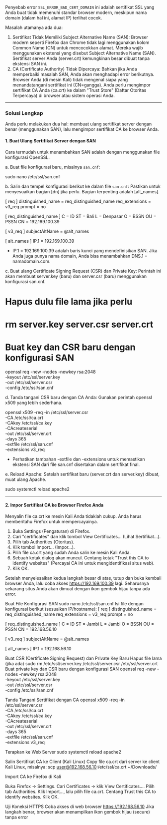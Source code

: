 Penyebab error `SSL_ERROR_BAD_CERT_DOMAIN` ini adalah sertifikat SSL yang Anda buat tidak memenuhi standar browser modern, meskipun nama domain (dalam hal ini, alamat IP) terlihat cocok.

Masalah utamanya ada dua:

1.  Sertifikat Tidak Memiliki Subject Alternative Name (SAN): Browser modern seperti Firefox dan Chrome tidak lagi menggunakan kolom Common Name (CN) untuk mencocokkan alamat. Mereka wajib menggunakan ekstensi yang disebut Subject Alternative Name (SAN). Sertifikat server Anda (server.crt) kemungkinan besar dibuat tanpa ekstensi SAN ini.
2.  CA (Certificate Authority) Tidak Dipercaya: Bahkan jika Anda memperbaiki masalah SAN, Anda akan menghadapi error berikutnya. Browser Anda (di mesin Kali) tidak mengenal siapa yang menandatangani sertifikat ini (CN=gangga). Anda perlu mengimpor sertifikat CA Anda (ca.crt) ke dalam "Trust Store" (Daftar Otoritas Terpercaya) di browser atau sistem operasi Anda.

-----

### Solusi Lengkap

Anda perlu melakukan dua hal: membuat ulang sertifikat server dengan benar (menggunakan SAN), lalu mengimpor sertifikat CA ke browser Anda.

#### 1\. Buat Ulang Sertifikat Server dengan SAN

Cara termudah untuk menambahkan SAN adalah dengan menggunakan file konfigurasi OpenSSL.

a. Buat file konfigurasi baru, misalnya `san.cnf`:

sudo nano /etc/ssl/san.cnf

b. Salin dan tempel konfigurasi berikut ke dalam file `san.cnf`:
Pastikan untuk menyesuaikan bagian [dn] jika perlu. Bagian terpenting adalah [alt_names].

[ req ]
distinguished_name = req_distinguished_name
req_extensions = v3_req
prompt = no

[ req_distinguished_name ]
C = ID
ST = Bali
L = Denpasar
O = BSSN
OU = PSSN
CN = 192.169.100.39

[ v3_req ]
subjectAltName = @alt_names

[ alt_names ]
IP.1 = 192.169.100.39

  * IP.1 = 192.169.100.39 adalah baris kunci yang mendefinisikan SAN. Jika Anda juga punya nama domain, Anda bisa menambahkan DNS.1 = namadomain.com.

c. Buat ulang Certificate Signing Request (CSR) dan Private Key:
Perintah ini akan membuat server.key (baru) dan server.csr (baru) menggunakan konfigurasi san.cnf.

# Hapus dulu file lama jika perlu
# rm server.key server.csr server.crt

# Buat key dan CSR baru dengan konfigurasi SAN
openssl req -new -nodes -newkey rsa:2048 \
-keyout /etc/ssl/server.key \
-out /etc/ssl/server.csr \
-config /etc/ssl/san.cnf

d. Tanda tangani CSR baru dengan CA Anda:
Gunakan perintah openssl x509 yang lebih sederhana.

openssl x509 -req -in /etc/ssl/server.csr \
-CA /etc/ssl/ca.crt \
-CAkey /etc/ssl/ca.key \
-CAcreateserial \
-out /etc/ssl/server.crt \
-days 365 \
-extfile /etc/ssl/san.cnf \
-extensions v3_req

  * Perhatikan tambahan -extfile dan -extensions untuk memastikan ekstensi SAN dari file san.cnf disertakan dalam sertifikat final.

e. Reload Apache:
Setelah sertifikat baru (server.crt dan server.key) dibuat, muat ulang Apache.

sudo systemctl reload apache2

-----

#### 2\. Impor Sertifikat CA ke Browser Firefox Anda

Menyalin file ca.crt ke mesin Kali Anda tidaklah cukup. Anda harus memberitahu Firefox untuk mempercayainya.

1.  Buka Settings (Pengaturan) di Firefox.
2.  Cari "certificates" dan klik tombol View Certificates... (Lihat Sertifikat...).
3.  Pilih tab Authorities (Otoritas).
4.  Klik tombol Import... (Impor...).
5.  Pilih file ca.crt yang sudah Anda salin ke mesin Kali Anda.
6.  Sebuah kotak dialog akan muncul. Centang kotak "Trust this CA to identify websites" (Percayai CA ini untuk mengidentifikasi situs web).
7.  Klik OK.

Setelah menyelesaikan kedua langkah besar di atas, tutup dan buka kembali browser Anda, lalu coba akses https://192.169.100.39 lagi. Seharusnya sekarang situs Anda akan dimuat dengan ikon gembok hijau tanpa ada error.


Buat File Konfigurasi SAN
sudo nano /etc/ssl/san.cnf
Isi file dengan konfigurasi berikut (sesuaikan IP/hostname):
[ req ]
distinguished_name = req_distinguished_name
req_extensions = v3_req
prompt = no

[ req_distinguished_name ]
C = ID
ST = Jambi
L = Jambi
O = BSSN
OU = PSSN
CN = 192.168.56.10

[ v3_req ]
subjectAltName = @alt_names

[ alt_names ]
IP.1 = 192.168.56.10

Buat CSR (Certificate Signing Request) dan Private Key Baru
Hapus file lama (jika ada)
sudo rm /etc/ssl/server.key /etc/ssl/server.csr /etc/ssl/server.crt
Buat private key dan CSR baru dengan konfigurasi SAN
openssl req -new -nodes -newkey rsa:2048 \
-keyout /etc/ssl/server.key \
-out /etc/ssl/server.csr \
-config /etc/ssl/san.cnf
 

Tanda Tangani Sertifikat dengan CA
openssl x509 -req -in /etc/ssl/server.csr \
-CA /etc/ssl/ca.crt \
-CAkey /etc/ssl/ca.key \
-CAcreateserial \
-out /etc/ssl/server.crt \
-days 365 \
-extfile /etc/ssl/san.cnf \
-extensions v3_req
 

Terapkan ke Web Server
sudo systemctl reload apache2
 
Salin Sertifikat CA ke Client (Kali Linux)
Copy file ca.crt dari server ke client Kali Linux, misalnya:
scp user@192.168.56.10:/etc/ssl/ca.crt ~/Downloads/

Import CA ke Firefox di Kali

Buka Firefox → Settings.
Cari Certificates → klik View Certificates....
Pilih tab Authorities.
Klik Import..., lalu pilih file ca.crt.
Centang Trust this CA to identify websites.
Klik OK.
 
Uji Koneksi HTTPS
Coba akses di web browser
https://192.168.56.10
Jika langkah benar, browser akan menampilkan ikon gembok hijau (secure) tanpa error

